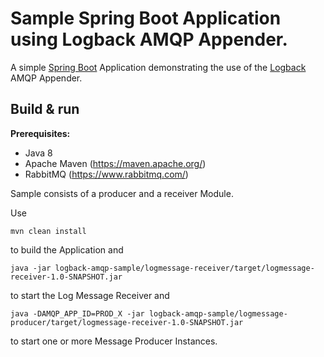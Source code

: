 # Sample Spring Boot Application using Logback AMQP Appender.

A simple [Spring Boot](http://projects.spring.io/spring-boot/) Application demonstrating
the use of the [Logback](https://logback.qos.ch/) AMQP Appender.  

Build & run 
-----------

**Prerequisites:**

* Java 8
* Apache Maven (https://maven.apache.org/)
* RabbitMQ (https://www.rabbitmq.com/)

Sample consists of a producer and a receiver Module.

Use

```
mvn clean install
```
to build the Application and

```
java -jar logback-amqp-sample/logmessage-receiver/target/logmessage-receiver-1.0-SNAPSHOT.jar
```

to start the Log Message Receiver and 

```
java -DAMQP_APP_ID=PROD_X -jar logback-amqp-sample/logmessage-producer/target/logmessage-receiver-1.0-SNAPSHOT.jar
```
to start one or more Message Producer Instances.
